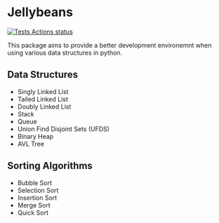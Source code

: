 # Jellybeans

[![Tests Actions status](https://github.com/Jcheez/Jellybeans/workflows/Tests/badge.svg)](https://github.com/Jcheez/Jellybeans/actions)

This package aims to provide a better development environemnt when using various data structures in python.

## Data Structures

- Singly Linked List
- Tailed Linked List
- Doubly Linked List
- Stack
- Queue
- Union Find Disjoint Sets (UFDS)
- Binary Heap
- AVL Tree

## Sorting Algorithms

- Bubble Sort
- Selection Sort
- Insertion Sort
- Merge Sort
- Quick Sort
